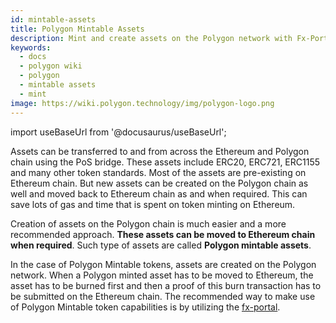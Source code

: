 ```yaml
---
id: mintable-assets
title: Polygon Mintable Assets
description: Mint and create assets on the Polygon network with Fx-Portal.
keywords:
  - docs
  - polygon wiki
  - polygon
  - mintable assets
  - mint
image: https://wiki.polygon.technology/img/polygon-logo.png
---
```


import useBaseUrl from '@docusaurus/useBaseUrl';

Assets can be transferred to and from across the Ethereum and Polygon chain using the PoS bridge. These assets include ERC20, ERC721, ERC1155 and many other token standards. Most of the assets are pre-existing on Ethereum chain. But new assets can be created on the Polygon chain as well and moved back to Ethereum chain as and when required. This can save lots of gas and time that is spent on token minting on Ethereum.

Creation of assets on the Polygon chain is much easier and a more recommended approach. **These assets can be moved to Ethereum chain when required**. Such type of assets are called **Polygon mintable assets**.

In the case of Polygon Mintable tokens, assets are created on the Polygon network. When a Polygon minted asset has to be moved to Ethereum, the asset has to be burned first and then a proof of this burn transaction has to be submitted on the Ethereum chain. The recommended way to make use of Polygon Mintable token capabilities is by utilizing the [fx-portal](/develop/l1-l2-communication/fx-portal.md).
